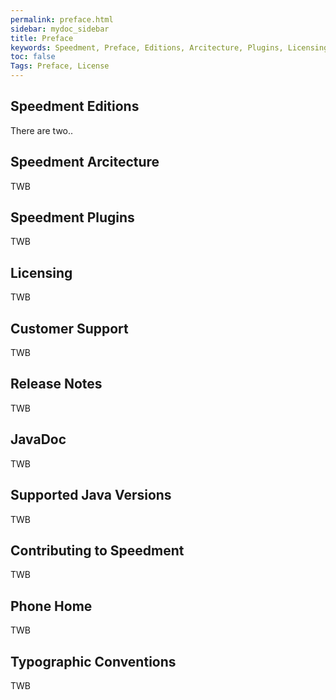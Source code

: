 ```yaml
---
permalink: preface.html
sidebar: mydoc_sidebar
title: Preface
keywords: Speedment, Preface, Editions, Arcitecture, Plugins, Licensing, Support, JavaDoc, Contributing
toc: false
Tags: Preface, License
---
```


## Speedment Editions
There are two..

## Speedment Arcitecture
TWB

## Speedment Plugins
TWB

## Licensing
TWB

## Customer Support
TWB

## Release Notes
TWB

## JavaDoc
TWB

## Supported Java Versions
TWB

## Contributing to Speedment
TWB

## Phone Home
TWB

## Typographic Conventions
TWB
